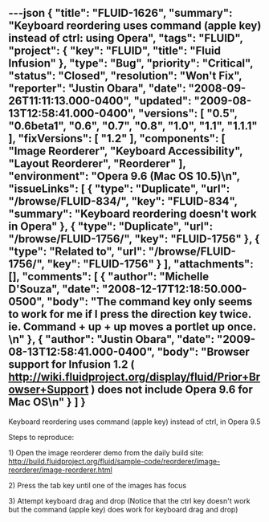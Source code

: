 ---json
{
  "title": "FLUID-1626",
  "summary": "Keyboard reordering uses command (apple key) instead of ctrl: using Opera",
  "tags": "FLUID",
  "project": {
    "key": "FLUID",
    "title": "Fluid Infusion"
  },
  "type": "Bug",
  "priority": "Critical",
  "status": "Closed",
  "resolution": "Won't Fix",
  "reporter": "Justin Obara",
  "date": "2008-09-26T11:11:13.000-0400",
  "updated": "2009-08-13T12:58:41.000-0400",
  "versions": [
    "0.5",
    "0.6beta1",
    "0.6",
    "0.7",
    "0.8",
    "1.0",
    "1.1",
    "1.1.1"
  ],
  "fixVersions": [
    "1.2"
  ],
  "components": [
    "Image Reorderer",
    "Keyboard Accessibility",
    "Layout Reorderer",
    "Reorderer"
  ],
  "environment": "Opera 9.6 (Mac OS 10.5)\n",
  "issueLinks": [
    {
      "type": "Duplicate",
      "url": "/browse/FLUID-834/",
      "key": "FLUID-834",
      "summary": "Keyboard reordering doesn't work in Opera"
    },
    {
      "type": "Duplicate",
      "url": "/browse/FLUID-1756/",
      "key": "FLUID-1756"
    },
    {
      "type": "Related to",
      "url": "/browse/FLUID-1756/",
      "key": "FLUID-1756"
    }
  ],
  "attachments": [],
  "comments": [
    {
      "author": "Michelle D'Souza",
      "date": "2008-12-17T12:18:50.000-0500",
      "body": "The command key only seems to work for me if I press the direction key twice. ie. Command + up + up moves a portlet up once.&#x20;\n"
    },
    {
      "author": "Justin Obara",
      "date": "2009-08-13T12:58:41.000-0400",
      "body": "Browser support for Infusion 1.2 ( <http://wiki.fluidproject.org/display/fluid/Prior+Browser+Support> ) does not include Opera 9.6 for Mac OS\n"
    }
  ]
}
---
Keyboard reordering uses command (apple key) instead of ctrl, in Opera 9.5

Steps to reproduce:

1\) Open the image reorderer demo from the daily build site:\
<http://build.fluidproject.org/fluid/sample-code/reorderer/image-reorderer/image-reorderer.html>

2\) Press the tab key until one of the images has focus

3\) Attempt keyboard drag and drop (Notice that the ctrl key doesn't work but the command (apple key) does work for keyboard drag and drop)

        